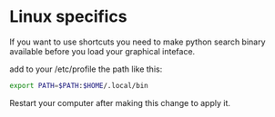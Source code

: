 # Linux specifics

If you want to use shortcuts you need to make python search binary available before you load your graphical inteface.

add to your /etc/profile the path like this:

```bash
export PATH=$PATH:$HOME/.local/bin
```

Restart your computer after making this change to apply it.

